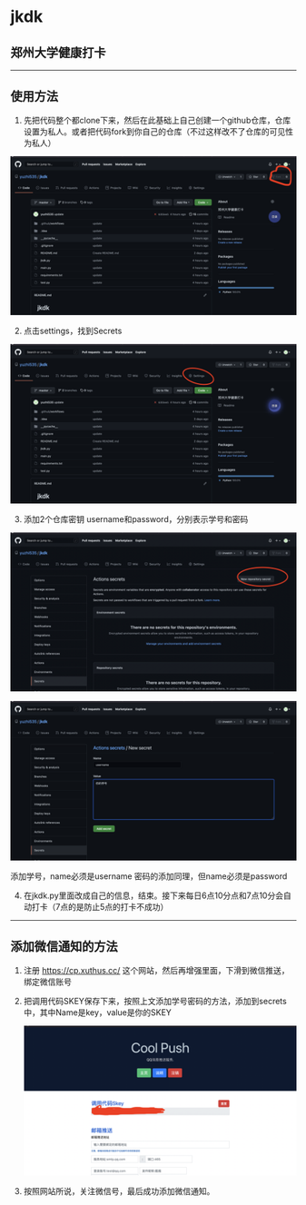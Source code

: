 # jkdk

## 郑州大学健康打卡

---

## 使用方法

1. 先把代码整个都clone下来，然后在此基础上自己创建一个github仓库，仓库设置为私人。或者把代码fork到你自己的仓库（不过这样改不了仓库的可见性为私人）

![fork截图](./images/fork.png)

2. 点击settings，找到Secrets

![settings](./images/settings.png)

3. 添加2个仓库密钥 username和password，分别表示学号和密码

![添加仓库密钥](./images/secret.png)

![添加学号](./images/username.png)

添加学号，name必须是username
密码的添加同理，但name必须是password

4. 在jkdk.py里面改成自己的信息，结束。接下来每日6点10分点和7点10分会自动打卡（7点的是防止5点的打卡不成功）

---

## 添加微信通知的方法

1. 注册 https://cp.xuthus.cc/ 这个网站，然后再增强里面，下滑到微信推送，绑定微信账号

2. 把调用代码SKEY保存下来，按照上文添加学号密码的方法，添加到secrets中，其中Name是key，value是你的SKEY

   ![skey](./images/SKEY.png)

3. 按照网站所说，关注微信号，最后成功添加微信通知。
